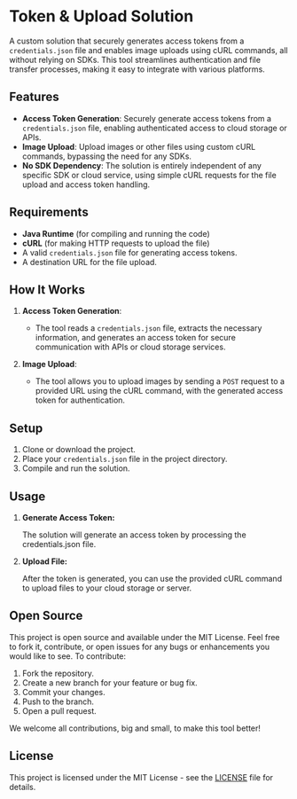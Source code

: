 # Token & Upload Solution

A custom solution that securely generates access tokens from a `credentials.json` file and enables image uploads using cURL commands, all without relying on SDKs. This tool streamlines authentication and file transfer processes, making it easy to integrate with various platforms.

## Features

- **Access Token Generation**: Securely generate access tokens from a `credentials.json` file, enabling authenticated access to cloud storage or APIs.
- **Image Upload**: Upload images or other files using custom cURL commands, bypassing the need for any SDKs.
- **No SDK Dependency**: The solution is entirely independent of any specific SDK or cloud service, using simple cURL requests for the file upload and access token handling.

## Requirements

- **Java Runtime** (for compiling and running the code)
- **cURL** (for making HTTP requests to upload the file)
- A valid `credentials.json` file for generating access tokens.
- A destination URL for the file upload.

## How It Works

1. **Access Token Generation**:
   - The tool reads a `credentials.json` file, extracts the necessary information, and generates an access token for secure communication with APIs or cloud storage services.

2. **Image Upload**:
   - The tool allows you to upload images by sending a `POST` request to a provided URL using the cURL command, with the generated access token for authentication.

## Setup

1. Clone or download the project.
2. Place your `credentials.json` file in the project directory.
3. Compile and run the solution.

## Usage

1. **Generate Access Token:**

    The solution will generate an access token by processing the credentials.json file.

2. **Upload File:**

    After the token is generated, you can use the provided cURL command to upload files to your cloud storage or server.

## Open Source
This project is open source and available under the MIT License. Feel free to fork it, contribute, or open issues for any bugs or enhancements you would like to see. To contribute:

1. Fork the repository.
1. Create a new branch for your feature or bug fix.
1. Commit your changes.
1. Push to the branch.
1. Open a pull request.

We welcome all contributions, big and small, to make this tool better!

## License
This project is licensed under the MIT License - see the [LICENSE](https://github.com/YsrajSingh/java-gcp-custom-curl/blob/main/LICENSE) file for details.